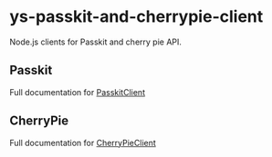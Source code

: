 # ys-passkit-and-cherrypie-client

Node.js clients for Passkit and cherry pie API. 

## Passkit 

Full documentation for [PasskitClient](README-PASSKIT.md)

## CherryPie 
Full documentation for [CherryPieClient](README-CHERRY-PIE.md)